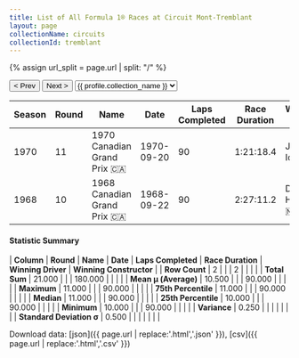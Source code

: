 ```yaml
---
title: List of All Formula 1® Races at Circuit Mont-Tremblant
layout: page
collectionName: circuits
collectionId: tremblant
---
```


{% assign url_split = page.url | split: "/" %}
<div id="collection-navigation">
<button onclick="selector.options[selector.selectedIndex-1].value && (window.location = selector.options[selector.selectedIndex-1].value);">&lt; Prev</button>
<button onclick="selector.options[selector.selectedIndex+1].value && (window.location = selector.options[selector.selectedIndex+1].value);">Next &gt;</button>
<select id="selector" onchange="this.options[this.selectedIndex].value && (window.location = this.options[this.selectedIndex].value);">
  {% for collectionId in site.data[page.collectionName].refs %}
    {% if collectionId == page.collectionId %}
      {% assign selected = "selected" %}
    {% else %}
      {% assign selected = "" %}
    {% endif %}
    {% assign profile = site.data[page.collectionName][collectionId].profile %}
    <option value="/f1/{{ page.collectionName }}/{{ collectionId }}/{{ url_split[4] }}" {{ selected }}>{{ profile.collection_name }}</option>
  {% endfor %}
</select>
</div>

| Season | Round | Name | Date | Laps Completed | Race Duration | Winning Driver | Winning Constructor |
|--|--|--|--|--|--|--|--|
| 1970 | 11 | 1970 Canadian Grand Prix 🇨🇦 | 1970-09-20 | 90 | 1:21:18.4 | Jacky Ickx 🇧🇪 | Ferrari 🇮🇹 |
| 1968 | 10 | 1968 Canadian Grand Prix 🇨🇦 | 1968-09-22 | 90 | 2:27:11.2 | Denny Hulme 🇳🇿 | McLaren-Ford 🇬🇧 |

#### Statistic Summary

| **Column** | **Round** | **Name** | **Date** | **Laps Completed** | **Race Duration** | **Winning Driver** | **Winning Constructor** |
| **Row Count** | 2 |  |  | 2 |  |  |  |
| **Total Sum** | 21.000 |  |  | 180.000 |  |  |  |
| **Mean μ (Average)** | 10.500 |  |  | 90.000 |  |  |  |
| **Maximum** | 11.000 |  |  | 90.000 |  |  |  |
| **75th Percentile** | 11.000 |  |  | 90.000 |  |  |  |
| **Median** | 11.000 |  |  | 90.000 |  |  |  |
| **25th Percentile** | 10.000 |  |  | 90.000 |  |  |  |
| **Minimum** | 10.000 |  |  | 90.000 |  |  |  |
| **Variance** | 0.250 |  |  |  |  |  |  |
| **Standard Deviation σ** | 0.500 |  |  |  |  |  |  |

Download data: [json]({{ page.url | replace:'.html','.json' }}), [csv]({{ page.url | replace:'.html','.csv' }})
